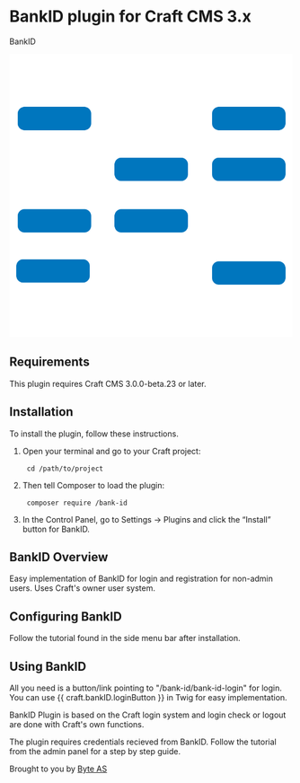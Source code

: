 # BankID plugin for Craft CMS 3.x

BankID

![Screenshot](src/icon.svg)

## Requirements

This plugin requires Craft CMS 3.0.0-beta.23 or later.

## Installation

To install the plugin, follow these instructions.

1. Open your terminal and go to your Craft project:

        cd /path/to/project

2. Then tell Composer to load the plugin:

        composer require /bank-id

3. In the Control Panel, go to Settings → Plugins and click the “Install” button for BankID.

## BankID Overview

Easy implementation of BankID for login and registration for non-admin users. Uses Craft's owner user system.

## Configuring BankID

Follow the tutorial found in the side menu bar after installation.

## Using BankID

All you need is a button/link pointing to "/bank-id/bank-id-login" for login. You can use {{ craft.bankID.loginButton }} in Twig for easy implementation.

BankID Plugin is based on the Craft login system and login check or logout are done with Craft's own functions.

The plugin requires credentials recieved from BankID. Follow the tutorial from the admin panel for a step by step guide.

Brought to you by [Byte AS](https://byte.no)
